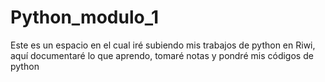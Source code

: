 # Python_modulo_1
Este es un espacio en el cual iré subiendo mis trabajos de python en Riwi, aquí documentaré lo que aprendo, tomaré notas y pondré mis códigos de python
